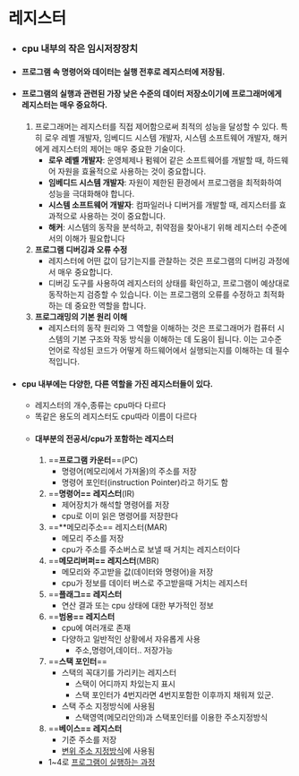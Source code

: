 # 레지스터
- ### cpu 내부의 작은 임시저장장치
- #### 프로그램 속 명령어와 데이터는 실행 전후로 레지스터에 저장됨.
- #### 프로그램의 실행과 관련된 가장 낮은 수준의 데이터 저장소이기에 프로그래머에게 레지스터는 매우 중요하다.
	1. 프로그래머는 레지스터를 직접 제어함으로써 최적의 성능을 달성할 수 있다. 특히 로우 레벨 개발자, 임베디드 시스템 개발자, 시스템 소프트웨어 개발자, 해커에게 레지스터의 제어는 매우 중요한 기술이다.
		-  **로우 레벨 개발자**: 운영체제나 펌웨어 같은 소프트웨어를 개발할 때, 하드웨어 자원을 효율적으로 사용하는 것이 중요합니다.
		- **임베디드 시스템 개발자**: 자원이 제한된 환경에서 프로그램을 최적화하여 성능을 극대화해야 합니다.
		- **시스템 소프트웨어 개발자**: 컴파일러나 디버거를 개발할 때, 레지스터를 효과적으로 사용하는 것이 중요합니다.
		- **해커**: 시스템의 동작을 분석하고, 취약점을 찾아내기 위해 레지스터 수준에서의 이해가 필요합니다
	2. **프로그램 디버깅과 오류 수정**
		- 레지스터에 어떤 값이 담기는지를 관찰하는 것은 프로그램의 디버깅 과정에서 매우 중요합니다. 
		- 디버깅 도구를 사용하여 레지스터의 상태를 확인하고, 프로그램이 예상대로 동작하는지 검증할 수 있습니다. 이는 프로그램의 오류를 수정하고 최적화하는 데 중요한 역할을 합니다.
	3. **프로그래밍의 기본 원리 이해**		
		- 레지스터의 동작 원리와 그 역할을 이해하는 것은 프로그래머가 컴퓨터 시스템의 기본 구조와 작동 방식을 이해하는 데 도움이 됩니다. 이는 고수준 언어로 작성된 코드가 어떻게 하드웨어에서 실행되는지를 이해하는 데 필수적입니다.
- #### cpu 내부에는 다양한, 다른 역할을 가진 레지스터들이 있다.
	- 레지스터의 개수,종류는 cpu마다 다르다
	- 똑같은 용도의 레지스터도 cpu따라 이름이 다르다
	- #### 대부분의 전공서/cpu가 포함하는 레지스터
		1. ==**프로그램 카운터**==(PC)
			- 명령어(메모리에서 가져올)의 주소를 저장
			- 명령어 포인터(instruction Pointer)라고 하기도 함
		2. ==**명령어== 레지스터**(IR)
			- 제어장치가 해석할 명령어를 저장
			- cpu로 이미 읽은 명령어를 저장한다
		3. ==**메모리주소== 레지스터(MAR)
			- 메모리 주소를 저장
			- cpu가 주소를 주소버스로 보낼 때 거치는 레지스터이다
		4. ==**메모리버퍼== 레지스터**(MBR)
			- 메모리와 주고받을 값(데이터와 명령어)을 저장
			- cpu가 정보를 데이터 버스로 주고받을때 거치는 레지스터
		5. ==**플래그== 레지스터**
			- 연산 결과 또는 cpu 상태에 대한 부가적인 정보
		6. ==**범용== 레지스터**
			- cpu에 여러개로 존재
			- 다양하고 일반적인 상황에서 자유롭게 사용
				- 주소,명령어,데이터.. 저장가능
		7.  ==**스택 포인터**==
			- 스택의 꼭대기를 가리키는 레지스터
				- 스택이 어디까지 차있는지 표시
				- 스택 포인터가 4번지라면 4번지포함한 이후까지 채워져 있군.
			- 스택 주소 지정방식에 사용됨
				- 스택영역(메모리안의)과 스택포인터를 이용한 주소지정방식
		8. ==**베이스== 레지스터** 
			- 기준 주소를 저장
			- [변위 주소 지정방식](변위주소지정방식.md)에 사용됨
		- 1~4로 [프로그램이 실행하는 과정](프로그램_실행과정(레지스터중점).md)